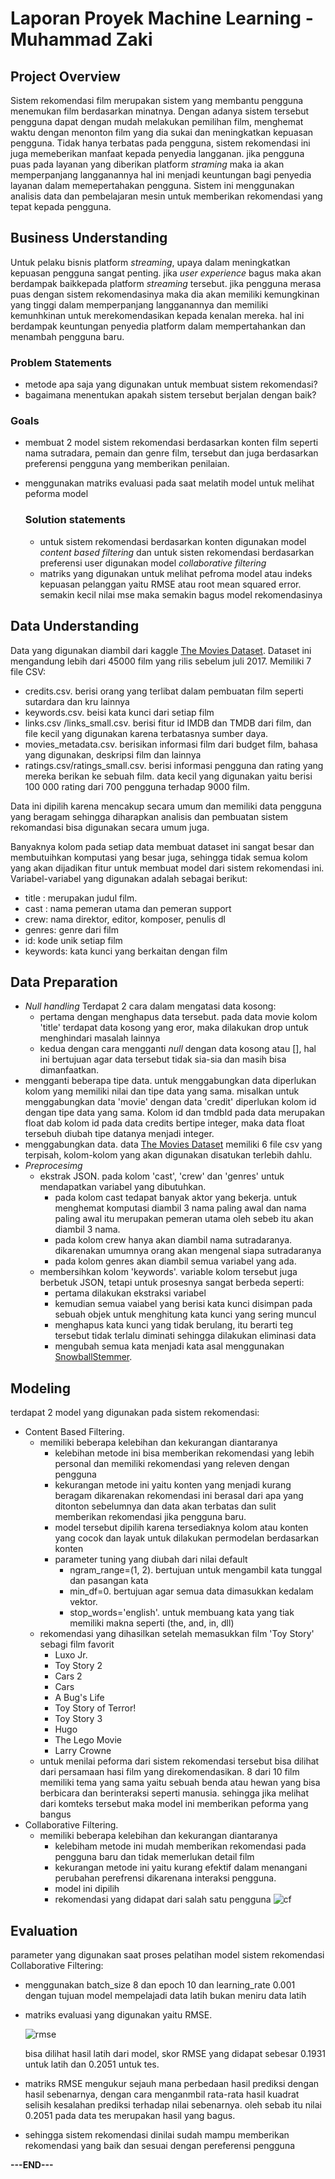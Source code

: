 # Laporan Proyek Machine Learning - Muhammad Zaki

## Project Overview

Sistem rekomendasi film merupakan sistem yang membantu pengguna menemukan film berdasarkan minatnya. Dengan adanya sistem tersebut pengguna dapat dengan mudah melakukan pemilihan film, menghemat waktu dengan menonton film yang dia sukai dan meningkatkan kepuasan pengguna. Tidak hanya terbatas pada pengguna, sistem rekomendasi ini juga memeberikan manfaat kepada penyedia langganan. jika pengguna puas pada layanan yang diberikan platform _straming_ maka ia akan memperpanjang langganannya hal ini menjadi keuntungan bagi penyedia layanan dalam memepertahakan pengguna. Sistem ini menggunakan analisis data dan pembelajaran mesin untuk memberikan rekomendasi yang tepat kepada pengguna.

## Business Understanding

Untuk pelaku bisnis platform _streaming_, upaya dalam meningkatkan kepuasan pengguna sangat penting. jika _user experience_ bagus maka akan berdampak baikkepada platform _streaming_ tersebut. jika pengguna merasa puas dengan sistem rekomendasinya maka dia akan memiliki kemungkinan yang tinggi dalam memperpanjang langganannya dan memiliki kemunhkinan untuk merekomendasikan kepada kenalan mereka. hal ini berdampak keuntungan penyedia platform dalam mempertahankan dan menambah pengguna baru.
### Problem Statements
- metode apa saja yang digunakan untuk membuat sistem rekomendasi?
- bagaimana menentukan apakah sistem tersebut berjalan dengan baik?

### Goals

- membuat 2 model sistem rekomendasi berdasarkan konten film seperti nama sutradara, pemain dan genre film, tersebut dan juga berdasarkan preferensi pengguna yang memberikan penilaian.
- menggunakan matriks evaluasi pada saat melatih model untuk melihat peforma model

    ### Solution statements
    - untuk sistem rekomendasi berdasarkan konten digunakan model _content based filtering_ dan untuk sisten rekomendasi berdasarkan preferensi user digunakan model _collaborative filtering_
    - matriks yang digunakan untuk melihat pefroma model atau indeks kepuasan pelanggan yaitu RMSE atau root mean squared error. semakin kecil nilai mse maka semakin bagus model rekomendasinya

## Data Understanding
Data yang digunakan diambil dari kaggle [The Movies Dataset](https://www.kaggle.com/datasets/rounakbanik/the-movies-dataset). Dataset ini mengandung lebih dari 45000 film yang rilis sebelum juli 2017. Memiliki 7 file CSV:
- credits.csv. berisi orang yang terlibat dalam pembuatan film seperti sutardara dan kru lainnya
- keywords.csv. beisi kata kunci dari setiap film
- links.csv /links_small.csv. berisi fitur id IMDB dan TMDB dari film, dan file kecil yang digunakan karena terbatasnya sumber daya.
- movies_metadata.csv. berisikan informasi film dari budget film, bahasa yang digunakan, deskripsi film dan lainnya
- ratings.csv/ratings_small.csv. berisi informasi pengguna dan rating yang mereka berikan ke sebuah film. data kecil yang digunakan yaitu berisi 100 000 rating dari 700 pengguna terhadap 9000 film.


Data ini dipilih karena mencakup secara umum dan memiliki data pengguna yang beragam sehingga diharapkan analisis dan pembuatan sistem rekomandasi bisa digunakan secara umum juga.

Banyaknya kolom pada setiap data membuat dataset ini sangat besar dan membutuihkan komputasi yang besar juga, sehingga tidak semua kolom yang akan dijadikan fitur untuk membuat model dari sistem rekomendasi ini. Variabel-variabel yang digunakan adalah sebagai berikut:
- title : merupakan judul film.
- cast : nama pemeran utama dan pemeran support
- crew: nama direktor, editor, komposer, penulis dl
- genres: genre dari film
- id: kode unik setiap film
- keywords: kata kunci yang berkaitan dengan film

## Data Preparation
- _Null handling_
  Terdapat 2 cara dalam mengatasi data kosong:
  - pertama dengan menghapus data tersebut. pada data movie kolom 'title' terdapat data kosong yang eror, maka dilakukan drop untuk menghindari masalah lainnya
  - kedua dengan cara mengganti _null_ dengan data kosong atau [], hal ini bertujuan agar data tersebut tidak sia-sia dan masih bisa dimanfaatkan.
- mengganti beberapa tipe data. untuk menggabungkan data diperlukan kolom yang memiliki nilai dan tipe data yang sama. misalkan untuk menggabungkan data 'movie' dengan data 'credit' diperlukan kolom id dengan tipe data yang sama. Kolom id dan tmdbId pada data merupakan float dab kolom id pada data credits bertipe integer, maka data float tersebuh diubah tipe datanya menjadi integer.
- menggabungkan data. data [The Movies Dataset](https://www.kaggle.com/datasets/rounakbanik/the-movies-dataset) memiliki 6 file csv yang terpisah, kolom-kolom yang akan digunakan disatukan terlebih dahlu.
- _Preprocesimg_
  - ekstrak JSON. pada kolom 'cast', 'crew' dan 'genres' untuk mendapatkan variabel yang dibutuhkan.
    - pada kolom cast tedapat banyak aktor yang bekerja. untuk menghemat komputasi diambil 3 nama paling awal dan nama paling awal itu merupakan pemeran utama oleh sebeb itu akan diambil 3 nama. 
    - pada kolom crew hanya akan diambil nama sutradaranya. dikarenakan umumnya orang akan mengenal siapa sutradaranya
    - pada kolom genres akan diambil semua variabel yang ada.
  - membersihkan kolom 'keywords'. variable kolom tersebut juga berbetuk JSON, tetapi untuk prosesnya sangat berbeda seperti:
    - pertama dilakukan ekstraksi variabel
    - kemudian semua vaiabel yang berisi kata kunci disimpan pada sebuah objek untuk menghitung kata kunci yang sering muncul
    - menghapus kata kunci yang tidak berulang, itu berarti teg tersebut tidak terlalu diminati sehingga dilakukan eliminasi data
    - mengubah semua kata menjadi kata asal menggunakan [SnowballStemmer](https://www.nltk.org/_modules/nltk/stem/snowball.html).
## Modeling
terdapat 2 model yang digunakan pada sistem rekomendasi:
- Content Based Filtering.
  - memiliki beberapa kelebihan dan kekurangan diantaranya
    - kelebihan metode ini bisa memberikan rekomendasi yang lebih personal dan memiliki rekomendasi yang releven dengan pengguna
    - kekurangan metode ini yaitu konten yang menjadi kurang beragam dikarenakan rekomendasi ini berasal dari apa yang ditonton sebelumnya dan data akan terbatas dan sulit memberikan rekomendasi jika pengguna baru.
    - model tersebut dipilih karena tersediaknya kolom atau konten yang cocok dan layak untuk dilakukan permodelan berdasarkan konten
    - parameter tuning yang diubah dari nilai default
      - ngram_range=(1, 2). bertujuan untuk mengambil kata tunggal dan pasangan kata
      - min_df=0. bertujuan agar semua data dimasukkan kedalam vektor.
      - stop_words='english'. untuk membuang kata yang tiak memiliki makna seperti (the, and, in, dll)
  - rekomendasi yang dihasilkan setelah memasukkan film 'Toy Story' sebagi film favorit
    - Luxo Jr.
    - Toy Story 2
    - Cars 2
    - Cars
    - A Bug's Life
    - Toy Story of Terror!
    - Toy Story 3
    - Hugo
    - The Lego Movie
    - Larry Crowne
  - untuk menilai peforma dari sistem rekomendasi tersebut bisa dilihat dari persamaan hasi film yang direkomendasikan. 8 dari 10 film memiliki tema yang sama yaitu sebuah benda atau hewan yang bisa berbicara dan berinteraksi seperti manusia. sehingga jika melihat dari komteks tersebut maka model ini memberikan peforma yang bangus
- Collaborative Filtering.
  - memiliki beberapa kelebihan dan kekurangan diantaranya
    - kelebiham metode ini mudah memberikan rekomendasi pada pengguna baru dan tidak memerlukan detail film
    - kekurangan metode ini yaitu kurang efektif dalam menangani perubahan perefrensi dikarenana interaksi pengguna.
    - model ini dipilih 
    - rekomendasi yang didapat dari salah satu pengguna ![cf](/img/rcmd_cf.jpg)

## Evaluation
parameter yang digunakan saat proses pelatihan model sistem rekomendasi Collaborative Filtering:
- menggunakan batch_size 8 dan epoch 10 dan learning_rate 0.001 dengan tujuan model mempelajadi data latih bukan meniru data latih
- matriks evaluasi yang digunakan yaitu RMSE.
  
  ![rmse](/img/rmse.png)
  
  bisa dilihat hasil latih dari model, skor RMSE yang didapat sebesar 0.1931 untuk latih dan 0.2051 untuk tes.
- matriks RMSE mengukur sejauh mana perbedaan hasil prediksi dengan hasil sebenarnya, dengan cara menganmbil rata-rata hasil kuadrat selisih kesalahan prediksi terhadap nilai sebenarnya. oleh sebab itu nilai 0.2051 pada data tes merupakan hasil yang bagus.
- sehingga sistem rekomendasi dinilai sudah mampu memberikan rekomendasi yang baik dan sesuai dengan pereferensi pengguna


**---END---**
